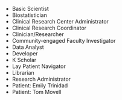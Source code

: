 * Basic Scientist
* Biostatistician
* Clinical Research Center Administrator
* Clinical Research Coordinator
* Clinician/Researcher
* Community-engaged Faculty Investigator
* Data Analyst
* Developer
* K Scholar
* Lay Patient Navigator
* Librarian
* Research Administrator
* Patient: Emily Trinidad
* Patient: Tom Movell

